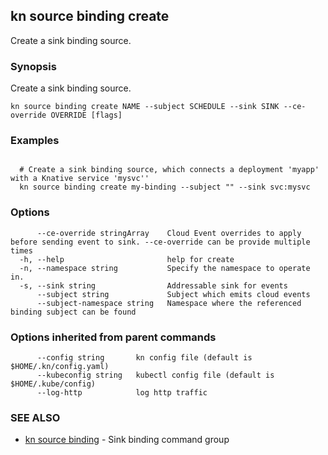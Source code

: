 ## kn source binding create

Create a sink binding source.

### Synopsis

Create a sink binding source.

```
kn source binding create NAME --subject SCHEDULE --sink SINK --ce-override OVERRIDE [flags]
```

### Examples

```

  # Create a sink binding source, which connects a deployment 'myapp' with a Knative service 'mysvc''
  kn source binding create my-binding --subject "" --sink svc:mysvc
```

### Options

```
      --ce-override stringArray    Cloud Event overrides to apply before sending event to sink. --ce-override can be provide multiple times
  -h, --help                       help for create
  -n, --namespace string           Specify the namespace to operate in.
  -s, --sink string                Addressable sink for events
      --subject string             Subject which emits cloud events
      --subject-namespace string   Namespace where the referenced binding subject can be found
```

### Options inherited from parent commands

```
      --config string       kn config file (default is $HOME/.kn/config.yaml)
      --kubeconfig string   kubectl config file (default is $HOME/.kube/config)
      --log-http            log http traffic
```

### SEE ALSO

* [kn source binding](kn_source_binding.md)	 - Sink binding command group

